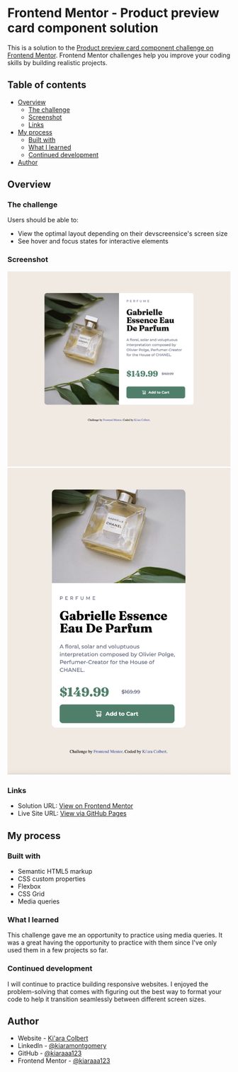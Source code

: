 # Frontend Mentor - Product preview card component solution

This is a solution to the [Product preview card component challenge on Frontend Mentor](https://www.frontendmentor.io/challenges/product-preview-card-component-GO7UmttRfa). Frontend Mentor challenges help you improve your coding skills by building realistic projects. 

## Table of contents

- [Overview](#overview)
  - [The challenge](#the-challenge)
  - [Screenshot](#screenshot)
  - [Links](#links)
- [My process](#my-process)
  - [Built with](#built-with)
  - [What I learned](#what-i-learned)
  - [Continued development](#continued-development)
- [Author](#author)


## Overview

### The challenge

Users should be able to:

- View the optimal layout depending on their devscreensice's screen size
- See hover and focus states for interactive elements

### Screenshot

![](./images/screenshot-desktop.png)
![](./images/screenshot-mobile.png)

### Links

- Solution URL: [View on Frontend Mentor](https://your-solution-url.com)
- Live Site URL: [View via GitHub Pages](https://your-live-site-url.com)


## My process

### Built with

- Semantic HTML5 markup
- CSS custom properties
- Flexbox
- CSS Grid
- Media queries


### What I learned

This challenge gave me an opportunity to practice using media queries. It was a great having the opportunity to practice with them since I've only used them in a few projects so far.


### Continued development

I will continue to practice building responsive websites. I enjoyed the problem-solving that comes with figuring out the best way to format your code to help it transition seamlessly between different screen sizes.


## Author

- Website - [Ki'ara Colbert](https://www.kiaracolbert.com)
- LinkedIn - [@kiaramontgomery](https://www.linkedin.com/in/kiaramontgomery/)
- GitHub - [@kiaraaa123](https://github.com/kiaraaa123)
- Frontend Mentor - [@kiaraaa123](https://www.frontendmentor.io/profile/kiaraaa123)